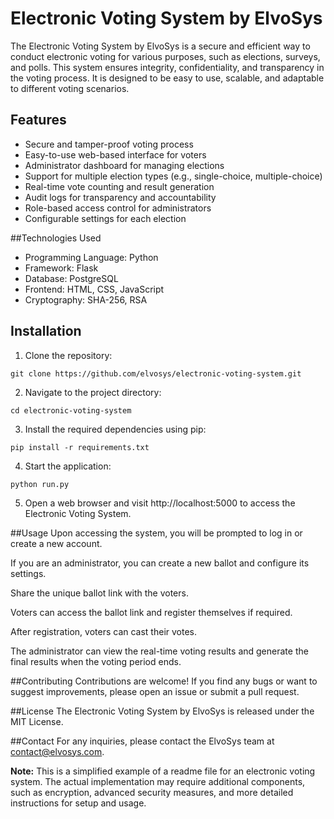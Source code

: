 # Electronic Voting System by ElvoSys

The Electronic Voting System by ElvoSys is a secure and efficient way to conduct electronic voting for various purposes, such as elections, surveys, and polls. This system ensures integrity, confidentiality, and transparency in the voting process. It is designed to be easy to use, scalable, and adaptable to different voting scenarios.
## Features

- Secure and tamper-proof voting process
- Easy-to-use web-based interface for voters
- Administrator dashboard for managing elections
- Support for multiple election types (e.g., single-choice, multiple-choice)
- Real-time vote counting and result generation
- Audit logs for transparency and accountability
- Role-based access control for administrators
- Configurable settings for each election

##Technologies Used
- Programming Language: Python
- Framework: Flask
- Database: PostgreSQL
- Frontend: HTML, CSS, JavaScript
- Cryptography: SHA-256, RSA

## Installation

1. Clone the repository:
```
git clone https://github.com/elvosys/electronic-voting-system.git
```
2. Navigate to the project directory:
```
cd electronic-voting-system
```
3. Install the required dependencies using pip:
```
pip install -r requirements.txt
```
4. Start the application:
```
python run.py
```
5. Open a web browser and visit http://localhost:5000 to access the Electronic Voting System.

##Usage
Upon accessing the system, you will be prompted to log in or create a new account.

If you are an administrator, you can create a new ballot and configure its settings.

Share the unique ballot link with the voters.

Voters can access the ballot link and register themselves if required.

After registration, voters can cast their votes.

The administrator can view the real-time voting results and generate the final results when the voting period ends.

##Contributing
Contributions are welcome! If you find any bugs or want to suggest improvements, please open an issue or submit a pull request.

##License
The Electronic Voting System by ElvoSys is released under the MIT License.

##Contact
For any inquiries, please contact the ElvoSys team at contact@elvosys.com.

<b>Note:</b> This is a simplified example of a readme file for an electronic voting system. The actual implementation may require additional components, such as encryption, advanced security measures, and more detailed instructions for setup and usage.